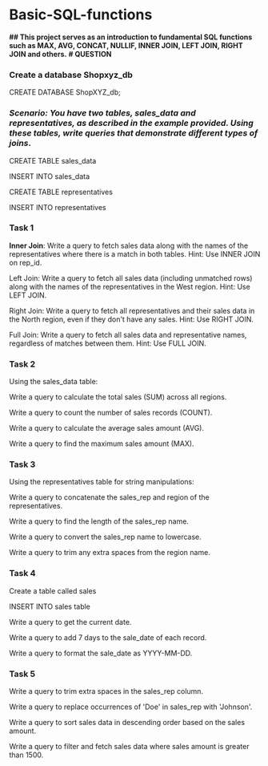 # Basic-SQL-functions
**## This project serves as an introduction to fundamental SQL functions such as MAX, AVG, CONCAT, NULLIF, INNER JOIN, LEFT JOIN, RIGHT JOIN and others.**
**# QUESTION**
### Create  a  database  Shopxyz_db
CREATE DATABASE ShopXYZ_db;
### *Scenario: You have two tables, sales_data and representatives, as described in the example provided. Using these tables, write queries that demonstrate different types of joins*.
CREATE TABLE sales_data


INSERT INTO sales_data 


CREATE TABLE representatives


INSERT INTO representatives


### Task 1
**Inner Join**: Write a query to fetch sales data along with the names of the representatives where there is a match in both tables.
Hint: Use INNER JOIN on rep_id.

Left Join: Write a query to fetch all sales data (including unmatched rows) along with the names of the representatives in the West region.
Hint: Use LEFT JOIN.

Right Join: Write a query to fetch all representatives and their sales data in the North region, even if they don't have any sales.
Hint: Use RIGHT JOIN.

Full Join: Write a query to fetch all sales data and representative names, regardless of matches between them.
Hint: Use FULL JOIN.

### Task 2
Using the sales_data table:


Write a query to calculate the total sales (SUM) across all regions.

Write a query to count the number of sales records (COUNT).

Write a query to calculate the average sales amount (AVG).

Write a query to find the maximum sales amount (MAX).

### Task 3
Using the  representatives table for string manipulations:

Write a query to concatenate the sales_rep and region of the representatives.

Write a query to find the length of the sales_rep name.

Write a query to convert the sales_rep name to lowercase.

Write a query to trim any extra spaces from the region name.

### Task  4
Create  a  table called sales

INSERT INTO sales table

Write a query to get the current date.

Write a query to add 7 days to the sale_date of each record.

Write a query to format the sale_date as YYYY-MM-DD.

### Task 5
Write a query to trim extra spaces in the sales_rep column.

Write a query to replace occurrences of 'Doe' in sales_rep with 'Johnson'.

Write a query to sort sales data in descending order based on the sales amount.

Write a query to filter and fetch sales data where sales amount is greater than 1500.
